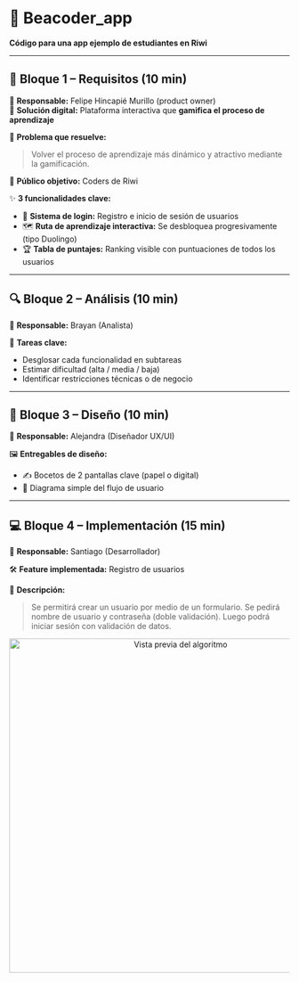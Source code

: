 # 🚀 Beacoder_app
**Código para una app ejemplo de estudiantes en Riwi**

---

## 📌 Bloque 1 – Requisitos (10 min)

👤 **Responsable:** Felipe Hincapié Murillo (product owner)  
🎯 **Solución digital:** Plataforma interactiva que **gamifica el proceso de aprendizaje**

🧩 **Problema que resuelve:**  

> Volver el proceso de aprendizaje más dinámico y atractivo mediante la gamificación.

👥 **Público objetivo:** Coders de Riwi

✨ **3 funcionalidades clave:**

- 🔐 **Sistema de login:** Registro e inicio de sesión de usuarios  
- 🗺️ **Ruta de aprendizaje interactiva:** Se desbloquea progresivamente (tipo Duolingo)  
- 🏆 **Tabla de puntajes:** Ranking visible con puntuaciones de todos los usuarios

---

## 🔍 Bloque 2 – Análisis (10 min)

👤 **Responsable:** Brayan (Analista)  

📌 **Tareas clave:**

- Desglosar cada funcionalidad en subtareas
- Estimar dificultad (alta / media / baja)
- Identificar restricciones técnicas o de negocio

---

## 🎨 Bloque 3 – Diseño (10 min)

👤 **Responsable:** Alejandra (Diseñador UX/UI)

🖼️ **Entregables de diseño:**

- ✍️ Bocetos de 2 pantallas clave (papel o digital)
- 🔄 Diagrama simple del flujo de usuario

---

## 💻 Bloque 4 – Implementación (15 min)

👤 **Responsable:** Santiago (Desarrollador)

🛠️ **Feature implementada:** Registro de usuarios

📖 **Descripción:**

> Se permitirá crear un usuario por medio de un formulario. Se pedirá nombre de usuario y contraseña (doble validación). Luego podrá iniciar sesión con validación de datos.

<p align="center">
  <img src="./code.jpg" alt="Vista previa del algoritmo" width="600"/>
</p>

